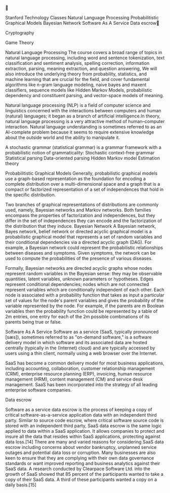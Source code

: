 



Stanford Technology Classes
Natural Language Processing
Probabilitistic Graphical Models
Bayesian Network
Software As A Service
Data escrow


Cryptography


Game Theory


Natural Language Processing
The course covers a broad range of topics in natural language processing, including word and sentence tokenization, text classification and sentiment analysis, spelling correction, information extraction, parsing, meaning extraction, and question answering, We will also introduce the underlying theory from probability, statistics, and machine learning that are crucial for the field, and cover fundamental algorithms like n-gram language modeling, naive bayes and maxent classifiers, sequence models like Hidden Markov Models, probabilistic dependency and constituent parsing, and vector-space models of meaning.


Natural language processing (NLP) is a field of computer science and linguistics concerned with the interactions between computers and human (natural) languages; it began as a branch of artificial intelligence.In theory, natural language processing is a very attractive method of human–computer interaction. Natural language understanding is sometimes referred to as an AI-complete problem because it seems to require extensive knowledge about the outside world and the ability to manipulate it.


A stochastic grammar (statistical grammar) is a grammar framework with a probabilistic notion of grammaticality:
Stochastic context-free grammar
Statistical parsing
Data-oriented parsing
Hidden Markov model
Estimation theory


Probabilitistic Graphical Models
Generally, probabilistic graphical models use a graph-based representation as the foundation for encoding a complete distribution over a multi-dimensional space and a graph that is a compact or factorized representation of a set of independences that hold in the specific distribution. 


Two branches of graphical representations of distributions are commonly used, namely, Bayesian networks and Markov networks. Both families encompass the properties of factorization and independences, but they differ in the set of independences they can encode and the factorization of the distribution that they induce.
Bayesian Network
A Bayesian network, Bayes network, belief network or directed acyclic graphical model is a probabilistic graphical model that represents a set of random variables and their conditional dependencies via a directed acyclic graph (DAG). For example, a Bayesian network could represent the probabilistic relationships between diseases and symptoms. Given symptoms, the network can be used to compute the probabilities of the presence of various diseases.


Formally, Bayesian networks are directed acyclic graphs whose nodes represent random variables in the Bayesian sense: they may be observable quantities, latent variables, unknown parameters or hypotheses. Edges represent conditional dependencies; nodes which are not connected represent variables which are conditionally independent of each other. Each node is associated with a probability function that takes as input a particular set of values for the node's parent variables and gives the probability of the variable represented by the node. For example, if the parents are m Boolean variables then the probability function could be represented by a table of 2m entries, one entry for each of the 2m possible combinations of its parents being true or false.




Software As A Service
Software as a service (SaaS, typically pronounced [sæs]), sometimes referred to as "on-demand software," is a software delivery model in which software and its associated data are hosted centrally (typically in the (Internet) cloud) and are typically accessed by users using a thin client, normally using a web browser over the Internet.


SaaS has become a common delivery model for most business applications, including accounting, collaboration, customer relationship management (CRM), enterprise resource planning (ERP), invoicing, human resource management (HRM), content management (CM) and service desk management. SaaS has been incorporated into the strategy of all leading enterprise software companies.


Data escrow


Software as a service data escrow is the process of keeping a copy of critical software-as-a-service application data with an independent third party. Similar to source code escrow, where critical software source code is stored with an independent third party, SaaS data escrow is the same logic applied to data within a SaaS application. It allows companies to protect and insure all the data that resides within SaaS applications, protecting against data loss.[14]
There are many and varied reasons for considering SaaS data escrow including concerns about vendor bankruptcy, unplanned service outages and potential data loss or corruption. Many businesses are also keen to ensure that they are complying with their own data governance standards or want improved reporting and business analytics against their SaaS data. A research conducted by Clearpace Software Ltd. into the growth of SaaS showed that 85 percent of the participants wanted to take a copy of their SaaS data. A third of these participants wanted a copy on a daily basis.[15]







